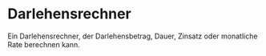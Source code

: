 # Darlehensrechner

Ein Darlehensrechner, der Darlehensbetrag, Dauer, Zinsatz oder monatliche Rate berechnen kann.

